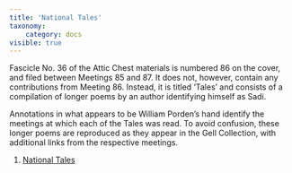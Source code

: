 ```yaml
---
title: 'National Tales'
taxonomy:
    category: docs
visible: true
---
```


Fascicle No. 36 of the Attic Chest materials is numbered 86 on the cover, and filed between Meetings 85 and 87. It does not, however, contain any contributions from Meeting 86. Instead, it is titled ‘Tales’ and consists of a compilation of longer poems by an author identifying himself as Sadi. 

Annotations in what appears to be William Porden’s hand identify the meetings at which each of the Tales was read. To avoid confusion, these longer poems are reproduced as they appear in the Gell Collection, with additional links from the respective meetings.

1. [National Tales](tales)  <a href="https://attic.vardill.org"><i class="fa fa-link" aria-hidden="true"></i></a>
